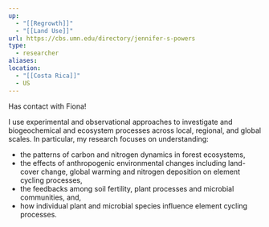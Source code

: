 ```yaml
---
up:
  - "[[Regrowth]]"
  - "[[Land Use]]"
url: https://cbs.umn.edu/directory/jennifer-s-powers
type:
  - researcher
aliases: 
location:
  - "[[Costa Rica]]"
  - US
---
```

Has contact with Fiona!

I use experimental and observational approaches to investigate and biogeochemical and ecosystem processes across local, regional, and global scales. In particular, my research focuses on understanding:

- the patterns of carbon and nitrogen dynamics in forest ecosystems,
- the effects of anthropogenic environmental changes including land-cover change, global warming and nitrogen deposition on element cycling processes,
- the feedbacks among soil fertility, plant processes and microbial communities, and,
- how individual plant and microbial species influence element cycling processes.